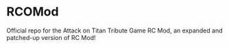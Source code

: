 # RCOMod
Official repo for the Attack on Titan Tribute Game RC Mod, an expanded and patched-up version of RC Mod!
